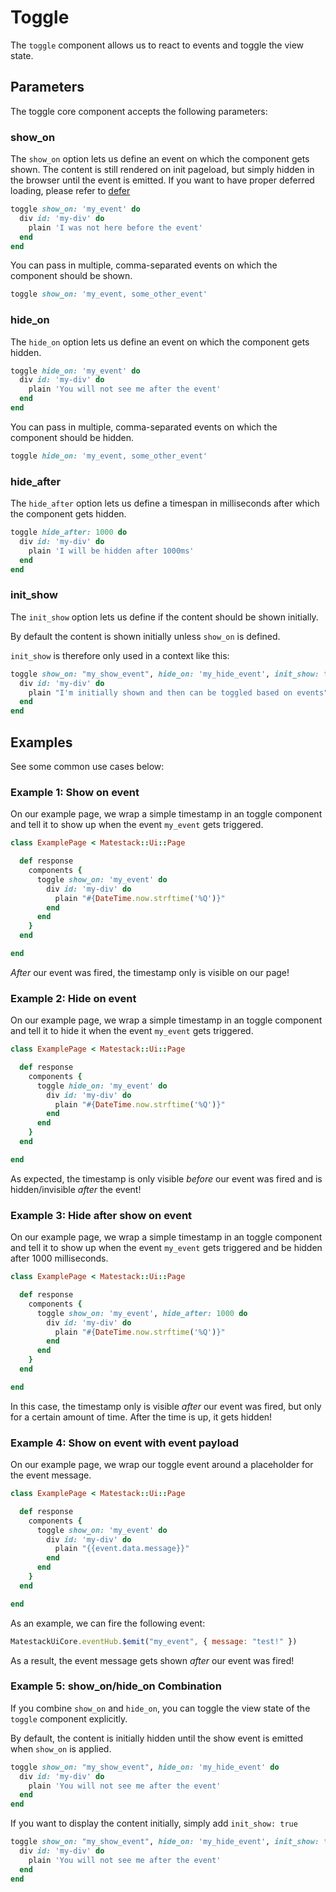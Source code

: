 # Toggle

The `toggle` component allows us to react to events and toggle the view state.

## Parameters

The toggle core component accepts the following parameters:

### show\_on

The `show_on` option lets us define an event on which the component gets shown. The content is still rendered on init pageload, but simply hidden in the browser until the event is emitted. If you want to have proper deferred loading, please refer to [defer](toggle.md#defer)

```ruby
toggle show_on: 'my_event' do
  div id: 'my-div' do
    plain 'I was not here before the event'
  end
end
```

You can pass in multiple, comma-separated events on which the component should be shown.

```ruby
toggle show_on: 'my_event, some_other_event'
```

### hide\_on

The `hide_on` option lets us define an event on which the component gets hidden.

```ruby
toggle hide_on: 'my_event' do
  div id: 'my-div' do
    plain 'You will not see me after the event'
  end
end
```

You can pass in multiple, comma-separated events on which the component should be hidden.

```ruby
toggle hide_on: 'my_event, some_other_event'
```

### hide\_after

The `hide_after` option lets us define a timespan in milliseconds after which the component gets hidden.

```ruby
toggle hide_after: 1000 do
  div id: 'my-div' do
    plain 'I will be hidden after 1000ms'
  end
end
```

### init\_show

The `init_show` option lets us define if the content should be shown initially.

By default the content is shown initially unless `show_on` is defined.

`init_show` is therefore only used in a context like this:

```ruby
toggle show_on: "my_show_event", hide_on: 'my_hide_event', init_show: true do
  div id: 'my-div' do
    plain "I'm initially shown and then can be toggled based on events"
  end
end
```

## Examples

See some common use cases below:

### Example 1: Show on event

On our example page, we wrap a simple timestamp in an toggle component and tell it to show up when the event `my_event` gets triggered.

```ruby
class ExamplePage < Matestack::Ui::Page

  def response
    components {
      toggle show_on: 'my_event' do
        div id: 'my-div' do
          plain "#{DateTime.now.strftime('%Q')}"
        end
      end
    }
  end

end
```

_After_ our event was fired, the timestamp only is visible on our page!

### Example 2: Hide on event

On our example page, we wrap a simple timestamp in an toggle component and tell it to hide it when the event `my_event` gets triggered.

```ruby
class ExamplePage < Matestack::Ui::Page

  def response
    components {
      toggle hide_on: 'my_event' do
        div id: 'my-div' do
          plain "#{DateTime.now.strftime('%Q')}"
        end
      end
    }
  end

end
```

As expected, the timestamp is only visible _before_ our event was fired and is hidden/invisible _after_ the event!

### Example 3: Hide after show on event

On our example page, we wrap a simple timestamp in an toggle component and tell it to show up when the event `my_event` gets triggered and be hidden after 1000 milliseconds.

```ruby
class ExamplePage < Matestack::Ui::Page

  def response
    components {
      toggle show_on: 'my_event', hide_after: 1000 do
        div id: 'my-div' do
          plain "#{DateTime.now.strftime('%Q')}"
        end
      end
    }
  end

end
```

In this case, the timestamp only is visible _after_ our event was fired, but only for a certain amount of time. After the time is up, it gets hidden!

### Example 4: Show on event with event payload

On our example page, we wrap our toggle event around a placeholder for the event message.

```ruby
class ExamplePage < Matestack::Ui::Page

  def response
    components {
      toggle show_on: 'my_event' do
        div id: 'my-div' do
          plain "{{event.data.message}}"
        end
      end
    }
  end

end
```

As an example, we can fire the following event:

```javascript
MatestackUiCore.eventHub.$emit("my_event", { message: "test!" })
```

As a result, the event message gets shown _after_ our event was fired!

### Example 5: show\_on/hide\_on Combination

If you combine `show_on` and `hide_on`, you can toggle the view state of the `toggle` component explicitly.

By default, the content is initially hidden until the show event is emitted when `show_on` is applied.

```ruby
toggle show_on: "my_show_event", hide_on: 'my_hide_event' do
  div id: 'my-div' do
    plain 'You will not see me after the event'
  end
end
```

If you want to display the content initially, simply add `init_show: true`

```ruby
toggle show_on: "my_show_event", hide_on: 'my_hide_event', init_show: true do
  div id: 'my-div' do
    plain 'You will not see me after the event'
  end
end
```

